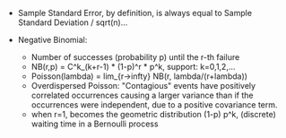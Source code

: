

- Sample Standard Error, by definition, is always equal to 
Sample Standard Deviation / sqrt(n)...

- Negative Binomial: 
    - Number of successes (probability p) until the r-th failure
    - NB(r,p) = C^k_(k+r-1) * (1-p)^r * p^k, support: k=0,1,2,...
    - Poisson(lambda) = lim_{r->infty} NB(r, lambda/(r+lambda))
    - Overdispersed Poisson: "Contagious" events have positively correlated 
    occurrences causing a larger variance than if the occurrences were independent, 
    due to a positive covariance term.
    - when r=1, becomes the geometric distribution (1-p) p^k, 
    (discrete) waiting time in a Bernoulli process
